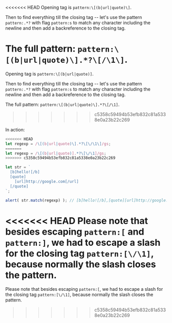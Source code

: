
<<<<<<< HEAD
Opening tag is `pattern:\[(b|url|quote)\]`.

Then to find everything till the closing tag -- let's use the pattern `pattern:.*?` with flag `pattern:s` to match any character including the newline and then add a backreference to the closing tag.

The full pattern: `pattern:\[(b|url|quote)\].*?\[/\1\]`.
=======
Opening tag is `pattern:\[(b|url|quote)]`.

Then to find everything till the closing tag -- let's use the pattern `pattern:.*?` with flag `pattern:s` to match any character including the newline and then add a backreference to the closing tag.

The full pattern: `pattern:\[(b|url|quote)\].*?\[/\1]`.
>>>>>>> c5358c59494b53efb832c81a5338e0a23b22c269

In action:

```js run
<<<<<<< HEAD
let regexp = /\[(b|url|quote)\].*?\[\/\1\]/gs;
=======
let regexp = /\[(b|url|quote)].*?\[\/\1]/gs;
>>>>>>> c5358c59494b53efb832c81a5338e0a23b22c269

let str = `
  [b]hello![/b]
  [quote]
    [url]http://google.com[/url]
  [/quote]
`;

alert( str.match(regexp) ); // [b]hello![/b],[quote][url]http://google.com[/url][/quote]
```

<<<<<<< HEAD
Please note that besides escaping `pattern:[` and `pattern:]`, we had to escape a slash for the closing tag `pattern:[\/\1]`, because normally the slash closes the pattern.
=======
Please note that besides escaping `pattern:[`, we had to escape a slash for the closing tag `pattern:[\/\1]`, because normally the slash closes the pattern.
>>>>>>> c5358c59494b53efb832c81a5338e0a23b22c269
